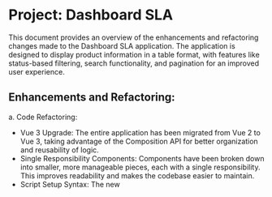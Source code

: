 # Project: Dashboard SLA
This document provides an overview of the enhancements and refactoring changes made to the Dashboard SLA application. The application is designed to display product information in a table format, with features like status-based filtering, search functionality, and pagination for an improved user experience.

## Enhancements and Refactoring:
a. Code Refactoring:

- Vue 3 Upgrade: The entire application has been migrated from Vue 2 to Vue 3, taking advantage of the Composition API for better organization and reusability of logic.
- Single Responsibility Components: Components have been broken down into smaller, more manageable pieces, each with a single responsibility. This improves readability and makes the codebase easier to maintain.
- Script Setup Syntax: The new <script setup> syntax of Vue 3 is used to simplify component composition and make the code cleaner.
- Improvement in Prop Handling: More explicit prop type validation has been implemented, ensuring components receive the correct data type.

b. Pagination Implementation:

- Pagination Logic: Added comprehensive pagination logic to handle large datasets, displaying 100 rows per page.
- User-Friendly Pagination UI: Developed a user-friendly pagination interface at the bottom of the product table, allowing users to navigate between pages.

c. Color Coding:

- Dynamic Styling: Implemented dynamic class binding to color code rows in the ProductTable.vue component based on the "Status" column, enhancing data interpretability at a glance.
- Scoped Styles: Utilized scoped CSS to ensure styles apply only to the component they are defined in, preventing unintended side effects across the application.

d. Search Bar Implementation:

- Global Filtering: Introduced a search bar that enables users to filter table rows across all columns, based on the search criteria entered.

### Completed Tasks:
Code Refactoring and Upgrade:
- Transitioned the project to Vue 3 with improved Composition API usage.
- Organized components into single functionality modules for better clarity.
- Pagination:
- Implemented functional pagination to handle large sets of data, with a user-friendly UI component to navigate between pages.
- Color Coding:
- Table rows are now color-coded based on the "Status" value, improving the visual interpretation of data status.
- Search Functionality (Bonus Task):
- Added a search bar to filter rows dynamically based on user input, enhancing the application's usability.

Components
- App.vue: The main Vue component that holds the entire application.
- StatusBar.vue: A component to display status filters.
- StatusCheckbox.vue: Checkbox component for toggling product statuses.
- ProductTable.vue: Component that renders the product data in a tabular format.
- Pagination.vue: A reusable pagination component.
- ProductRow.vue: A row component for the ProductTable, representing a single product.

Additional Features
Status Filtering: 
Toggle visibility of products based on their status.
The user can get more clear display of same status column data at different place.
Live Search: 
Instantly filter out products that don't match the search term.
The search bar is on the top of the page.
So, mention the status name which you want to search, we can able to see only those rows

  Pagination: 
Navigate through product data in chunks, improving performance on large datasets.
Click on the next page button to see the next data for each status selected.

##### Prerequisites
Before running this project, make sure you have the following installed:

Node.js (Preferably the latest LTS version)
npm (Comes with Node.js)

##### Installing
To get the development environment running, follow these steps:

- Clone the repository to your local machine.

        git clone https://github.com/Indrani-19/dashboard-sla-enhanced.git

        cd dashboard-sla-enhanced

- Install the project dependencies using npm.

        npm install



- Start the development server.

        npm run dev

- After running the development server, the app should be available at:

Local: http://localhost:8080/
Network: Your IP address on the port 8080 (e.g., http://192.168.0.106:8080/)


- Project Structure

Here's an overview of the project's top-level structure:

dashboard-sla-enhanced/
|-- src/
|   |-- assets/
|   |   `-- data.json
|   |-- components/
|   |   |-- Pagination.vue
|   |   |-- ProductRow.vue
|   |   |-- ProductTable.vue
|   |   |-- StatusBar.vue
|   |   `-- StatusCheckbox.vue
|   `-- App.vue
`-- public/
    `-- index.html
